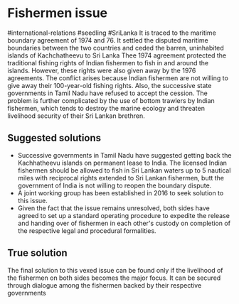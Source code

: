 # Fishermen issue
#international-relations #seedling  #SriLanka
It is traced to the maritime boundary agreement of 1974 and 76. It settled the disputed maritime boundaries between the two countries and ceded the barren, uninhabited islands of Kachchatheevu to Sri Lanka Thee 1974 agreement protected the traditional fishing rights of Indian fishermen to fish in and around the islands. However, these rights were also given away by the 1976 agreements.
The conflict arises because Indian fishermen are not willing to give away their 100-year-old fishing rights. Also, the successive state governments in Tamil Nadu have refused to accept the cession. The problem is further complicated by the use of bottom trawlers by Indian fishermen, which tends to destroy the marine ecology and threaten livelihood security of their Sri Lankan brethren.

## Suggested solutions
- Successive governments in Tamil Nadu have suggested getting back the Kachhatheevu islands on permanent lease to India. The licensed Indian fishermen should be allowed to fish in Sri Lankan waters up to 5 nautical miles with reciprocal rights extended to Sri Lankan fishermen, butt the government of India is not willing to reopen the boundary dispute.
- A joint working group has been established in 2016 to seek solution to this issue.
- Given the fact that the issue remains unresolved, both sides have agreed to set up a standard operating procedure to expedite the release and handing over of fishermen in each other's custody on completion of the respective legal and procedural formalities.
## True solution
The final solution to this vexed issue can be found only if the livelihood of the fishermen on both sides becomes the major focus. It can be secured through dialogue among the fishermen backed by their respective governments
